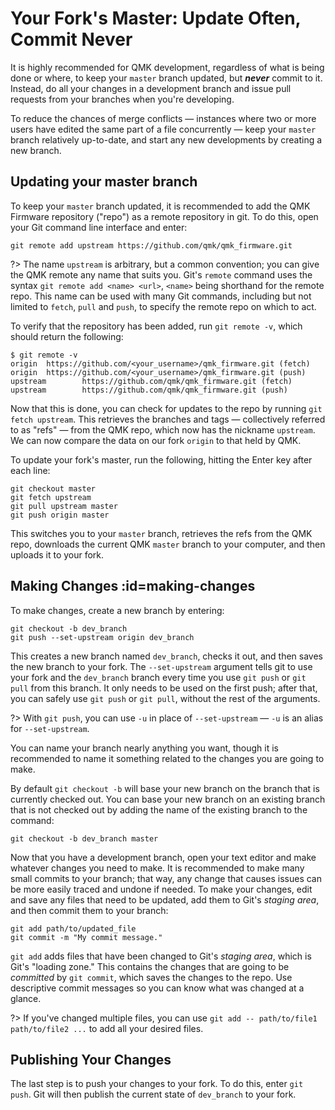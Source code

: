 # Your Fork's Master: Update Often, Commit Never

It is highly recommended for QMK development, regardless of what is being done or where, to keep your `master` branch updated, but ***never*** commit to it. Instead, do all your changes in a development branch and issue pull requests from your branches when you're developing.

To reduce the chances of merge conflicts &mdash; instances where two or more users have edited the same part of a file concurrently &mdash; keep your `master` branch relatively up-to-date, and start any new developments by creating a new branch.

## Updating your master branch

To keep your `master` branch updated, it is recommended to add the QMK Firmware repository ("repo") as a remote repository in git. To do this, open your Git command line interface and enter:

```
git remote add upstream https://github.com/qmk/qmk_firmware.git
```

?> The name `upstream` is arbitrary, but a common convention; you can give the QMK remote any name that suits you. Git's `remote` command uses the syntax `git remote add <name> <url>`, `<name>` being shorthand for the remote repo. This name can be used with many Git commands, including but not limited to `fetch`, `pull` and `push`, to specify the remote repo on which to act.

To verify that the repository has been added, run `git remote -v`, which should return the following:

```
$ git remote -v
origin  https://github.com/<your_username>/qmk_firmware.git (fetch)
origin  https://github.com/<your_username>/qmk_firmware.git (push)
upstream        https://github.com/qmk/qmk_firmware.git (fetch)
upstream        https://github.com/qmk/qmk_firmware.git (push)
```

Now that this is done, you can check for updates to the repo by running `git fetch upstream`. This retrieves the branches and tags &mdash; collectively referred to as "refs" &mdash; from the QMK repo, which now has the nickname `upstream`. We can now compare the data on our fork `origin` to that held by QMK.

To update your fork's master, run the following, hitting the Enter key after each line:

```
git checkout master
git fetch upstream
git pull upstream master
git push origin master
```

This switches you to your `master` branch, retrieves the refs from the QMK repo, downloads the current QMK `master` branch to your computer, and then uploads it to your fork.

## Making Changes :id=making-changes

To make changes, create a new branch by entering:

```
git checkout -b dev_branch
git push --set-upstream origin dev_branch
```

This creates a new branch named `dev_branch`, checks it out, and then saves the new branch to your fork. The `--set-upstream` argument tells git to use your fork and the `dev_branch` branch every time you use `git push` or `git pull` from this branch. It only needs to be used on the first push; after that, you can safely use `git push` or `git pull`, without the rest of the arguments.

?> With `git push`, you can use `-u` in place of `--set-upstream` &mdash; `-u` is an alias for `--set-upstream`.

You can name your branch nearly anything you want, though it is recommended to name it something related to the changes you are going to make.

By default `git checkout -b` will base your new branch on the branch that is currently checked out. You can base your new branch on an existing branch that is not checked out by adding the name of the existing branch to the command:

```
git checkout -b dev_branch master
```

Now that you have a development branch, open your text editor and make whatever changes you need to make. It is recommended to make many small commits to your branch; that way, any change that causes issues can be more easily traced and undone if needed. To make your changes, edit and save any files that need to be updated, add them to Git's *staging area*, and then commit them to your branch:

```
git add path/to/updated_file
git commit -m "My commit message."
```

`git add` adds files that have been changed to Git's *staging area*, which is Git's "loading zone." This contains the changes that are going to be *committed* by `git commit`, which saves the changes to the repo. Use descriptive commit messages so you can know what was changed at a glance.

?> If you've changed multiple files, you can use `git add -- path/to/file1 path/to/file2 ...` to add all your desired files.

## Publishing Your Changes

The last step is to push your changes to your fork. To do this, enter `git push`. Git will then publish the current state of `dev_branch` to your fork.
